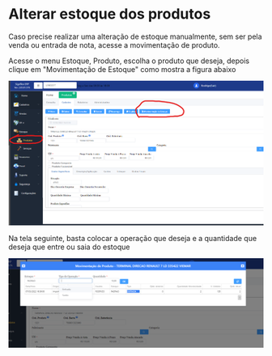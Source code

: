 # Alterar estoque dos produtos

Caso precise realizar uma alteração de estoque manualmente, sem ser pela venda ou entrada de nota, acesse a movimentação de produto.

Acesse o menu Estoque, Produto, escolha o produto que deseja, depois clique em "Movimentação de Estoque" como mostra a figura abaixo

![Acessando a Movimentação de Estoque](<../../../../.gitbook/assets/image (163).png>)

Na tela seguinte, basta colocar a operação que deseja e a quantidade que deseja que entre ou saia do estoque

![Adicionar uma movimentação de estoque (entrada e saída)](<../../../../.gitbook/assets/image (169).png>)
